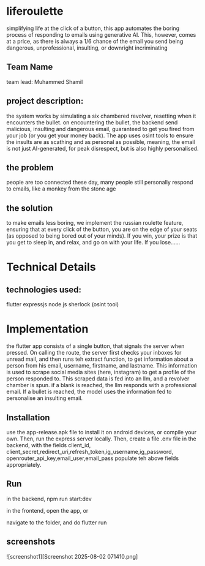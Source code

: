 # liferoulette

simplifying life at the click of a button, this app automates the boring process of responding to emails using generative AI. This, however, comes at a price, as there is always a 1/6 chance of the email you send being dangerous, unprofessional, insulting, or downright incriminating

## Team Name
team lead: Muhammed Shamil

## project description:
the system works by simulating a six chambered revolver, resetting when it encounters the bullet. on encountering the bullet, the backend send malicious, insulting and dangerous email, guaranteed to get you fired from your job (or you get your money back). The app uses osint tools to ensure the insults are as scathing and as personal as possible, meaning, the email is not just AI-generated, for peak disrespect, but is also highly personalised.

## the problem
people are too connected these day, many people still personally respond to emails, like a monkey from the stone age

## the solution
to make emails less boring, we implement the russian roulette feature, ensuring that at every click of the button, you are on the edge of your seats (as opposed to being bored out of your minds). If you win, your prize is that you get to sleep in, and relax, and go on with your life. If you lose......

# Technical Details

## technologies used:
flutter
expressjs
node.js
sherlock (osint tool)

# Implementation
the flutter app consists of a single button, that signals the server when pressed. On calling the route, the server first checks your inboxes for unread mail, and then runs teh extract function, to get information about a person from his email, username, firstname, and lastname. This information is used to scrape social media sites (here, instagram) to get a profile of the person responded to. This scraped data is fed into an llm, and a revolver chamber is spun. if a blank is reached, the llm responds with a professional email. If a bullet is reached, the model uses the information fed to personalise an insulting email.

## Installation
use the app-release.apk file to install it on android devices, or compile your own. Then, run the express server locally. Then, create a file .env file in the backend, with the fields client_id, client_secret,redirect_uri,refresh_token,ig_username,ig_password,  openrouter_api_key,email_user,email_pass
populate teh above fields appropriately. 

## Run
in the backend, 
npm run start:dev

in the frontend,
open the app, or

navigate to the folder, and do
flutter run

## screenshots

![screenshot1][Screenshot 2025-08-02 071410.png]
